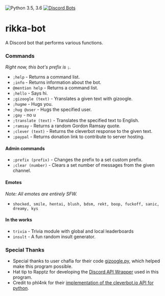 ![Python 3.5, 3.6](https://img.shields.io/badge/python-3.5%2C%203.6-blue.svg) [![Discord Bots](https://discordbots.org/api/widget/status/430482288053059584.svg)](https://discordbots.org/bot/430482288053059584)
# rikka-bot

A Discord bot that performs various functions.

### Commands
*Right now, this bot's prefix is* `;`*.*
- `;help` - Returns a command list.
- `;info` - Returns information about the bot.
- `@mention help` - Returns a command list.
- `;hello` - Says hi.
- `;gizoogle (text)` - Yranslates a given text with gizoogle.
- `;hugme` - Hugs you.
- `;hug @user` - Hugs the specified user.
- `;gay` - no u
- `;translate (text)` - Translates the specified text to English.
- `;ramsay` - Returns a random Gordon Ramsay quote.
- `;clever (text)` - Returns the cleverbot response to the given text.
- `;paypal` - Returns donation link to contribute to server hosting.

#### Admin commands
- `;prefix (prefix)` - Changes the prefix to a set custom prefix.
- `;clear (number)` - Clears a set number of messages from the given channel.

#### Emotes
*Note: All emotes are entirely SFW.*
- `shocked, smile, hentai, blush, bdsm, rekt, boop, fuckoff, sanic, dreamy, kys`

#### In the works
- `trivia`  - Trivia module with global and local leaderboards
- `insult` - A fun random insult generator.

### Special Thanks
- Special thanks to user chafla for their code [gizoogle.py](https://github.com/Rapptz/discord.py/tree/rewrite), which helped make this program possible.
- Hat tip to Rapptz for developing the [Discord API Wrapper](https://github.com/Rapptz/discord.py) used in this program.
- Credit to phl4nk for their [implementation of the cleverbot.io API for python](https://github.com/phl4nk/CleverApi).
